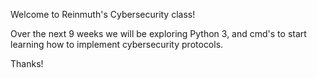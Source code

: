 Welcome to Reinmuth's Cybersecurity class!

Over the next 9 weeks we will be exploring Python 3, and cmd's to start learning how to implement cybersecurity protocols.

Thanks!
